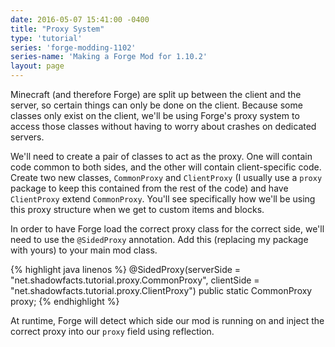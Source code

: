 ```yaml
---
date: 2016-05-07 15:41:00 -0400
title: "Proxy System"
type: 'tutorial'
series: 'forge-modding-1102'
series-name: 'Making a Forge Mod for 1.10.2'
layout: page
---
```


Minecraft (and therefore Forge) are split up between the client and the server, so certain things can only be done on the client. Because some classes only exist on the client, we'll be using Forge's proxy system to access those classes without having to worry about crashes on dedicated servers.

We'll need to create a pair of classes to act as the proxy. One will contain code common to both sides, and the other will contain client-specific code. Create two new classes, `CommonProxy` and `ClientProxy` (I usually use a `proxy` package to keep this contained from the rest of the code) and have `ClientProxy` extend `CommonProxy`. You'll see specifically how we'll be using this proxy structure when we get to custom items and blocks.

In order to have Forge load the correct proxy class for the correct side, we'll need to use the `@SidedProxy` annotation. Add this (replacing my package with yours) to your main mod class.

{% highlight java linenos %}
@SidedProxy(serverSide = "net.shadowfacts.tutorial.proxy.CommonProxy", clientSide = "net.shadowfacts.tutorial.proxy.ClientProxy")
public static CommonProxy proxy;
{% endhighlight %}

At runtime, Forge will detect which side our mod is running on and inject the correct proxy into our `proxy` field using reflection.